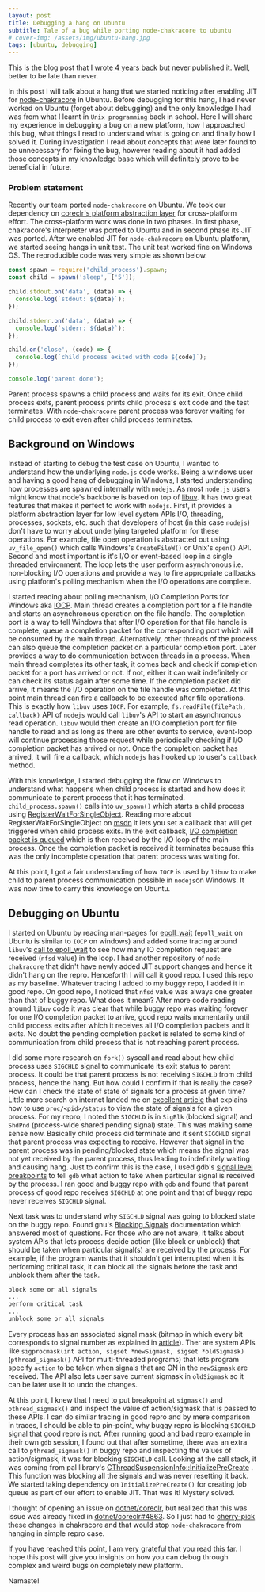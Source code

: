 ```yaml
---
layout: post
title: Debugging a hang on Ubuntu
subtitle: Tale of a bug while porting node-chakracore to ubuntu
# cover-img: /assets/img/ubuntu-hang.jpg
tags: [ubuntu, debugging]
---
```


This is the blog post that I [wrote 4 years back](https://github.com/kunalspathak/kunalsblog/blob/master/_posts/2016-11-04-Debugging-Hang-On-Ubuntu.md) but never published it. Well, better to be late than never.

In this post I will talk about a hang that we started noticing after enabling JIT for [node-chakracore](https://github.com/nodejs/node-chakracore) in Ubuntu. Before debugging for this hang, I had never worked on Ubuntu (forget about debugging) and the only knowledge I had was from what I learnt in `Unix programming` back in school. Here I will share my experience in debugging a bug on a new platform, how I approached this bug, what things I read to understand what is going on and finally how I solved it. During investigation I read about concepts that were later found to be unnecessary for fixing the bug, however reading about it had added those concepts in my knowledge base which will definitely prove to be beneficial in future.

### Problem statement

Recently our team ported `node-chakracore` on Ubuntu. We took our dependency on [coreclr's platform abstraction layer](https://github.com/dotnet/coreclr/tree/master/src/pal) for cross-platform effort. The cross-platform work was done in two phases. In first phase, chakracore's interpreter was ported to Ubuntu and in second phase its JIT was ported. After we enabled JIT for `node-chakracore` on Ubuntu platform, we started seeing hangs in unit test. The unit test worked fine on Windows OS. The reproducible code was very simple as shown below.

```js
const spawn = require('child_process').spawn;
const child = spawn('sleep', ['5']);

child.stdout.on('data', (data) => {
  console.log(`stdout: ${data}`);
});

child.stderr.on('data', (data) => {
  console.log(`stderr: ${data}`);
});

child.on('close', (code) => {
  console.log(`child process exited with code ${code}`);
});

console.log('parent done');
```

Parent process spawns a child process and waits for its exit. Once child process exits, parent process prints child process's exit code and the test terminates. With `node-chakracore` parent process was forever waiting for child process to exit even after child process terminates.

## Background on Windows

Instead of starting to debug the test case on Ubuntu, I wanted to understand how the underlying `node.js` code works. Being a windows user and having a good hang of debugging in Windows, I started understanding how processes are spawned internally with `nodejs`.
As most `node.js` users might know that node's backbone is based on top of  [libuv](http://docs.libuv.org/en/v1.x/design.html). It has two great features that makes it perfect to work with `nodejs`.
First, it provides a platform abstraction layer for low level system APIs I/O, threading, processes, sockets, etc. such that developers of host (in this case `nodejs`) don't have to worry about underlying targeted platform for these operations. For example, file open operation is abstracted out using `uv_file_open()` which calls Windows's `CreateFileW()` or Unix's `open()` API. Second and most important is it's I/O or event-based loop in a single threaded environment. The loop lets the user perform asynchronous i.e. non-blocking I/O operations and provide a way to fire appropriate callbacks using platform's polling mechanism when the I/O operations are complete.

I started reading about polling mechanism, I/O Completion Ports for Windows aka [IOCP](https://msdn.microsoft.com/en-us/library/windows/desktop/aa365198.aspx). Main thread creates a completion port for a file handle and starts an asynchronous operation on the file handle. The completion port is a way to tell Windows that after I/O operation for that file handle is complete, queue a completion packet for the corresponding port which will be consumed by the main thread. Alternatively, other threads of the process can also queue the completion packet on a particular completion port. Later provides a way to do communication between threads in a process.  When main thread completes its other task, it comes back and check if completion packet for a port has arrived or not. If not, either it can wait indefinitely or can check its status again after some time. If the completion packet did arrive, it means the I/O operation on the file handle was completed. At this point main thread can fire a callback to be executed after file operations. This is exactly how `libuv` uses `IOCP`. For example, `fs.readFile(filePath, callback)` API of `nodejs` would call `libuv`'s API to start an asynchronous read operation. `libuv` would then create an I/O completion port for file handle to read and as long as there are other events to service, event-loop will continue processing those request while periodically checking if I/O completion packet has arrived or not. Once the completion packet has arrived, it will fire a callback, which `nodejs` has hooked up to user's `callback` method.

With this knowledge, I started debugging the flow on Windows to understand what happens when child process is started and how does it communicate to parent process that it has terminated. `child_process.spawn()` calls into `uv_spawn()` which starts a child process using [RegisterWaitForSingleObject](https://github.com/nodejs/node-chakracore/blob/4e0ecc909a30ac7be435550330fa90b4f21c8990/deps/uv/src/win/process.c#L1156). Reading more about RegisterWaitForSingleObject on [msdn](https://msdn.microsoft.com/en-us/library/windows/desktop/ms685061.aspx) it lets you set a callback that will get triggered when child process exits. In the exit callback, [I/O completion packet is queued](https://github.com/nodejs/node-chakracore/blob/4e0ecc909a30ac7be435550330fa90b4f21c8990/deps/uv/src/win/process.c#L850) which is then received by the I/O loop of the main process. Once the completion packet is received it terminates because this was the only incomplete operation that parent process was waiting for.

At this point, I got a fair understanding of how `IOCP` is used by `libuv` to make child to parent process communication possible in `nodejs`on Windows. It was now time to carry this knowledge on Ubuntu.

## Debugging on Ubuntu

I started on Ubuntu by reading man-pages for [epoll_wait](http://man7.org/linux/man-pages/man2/epoll_wait.2.html#RETURN_VALUE) (`epoll_wait` on Ubuntu is similar to `IOCP` on windows) and added some tracing around `libuv`'s [call to epoll_wait](https://github.com/nodejs/node-chakracore/blob/4e0ecc909a30ac7be435550330fa90b4f21c8990/deps/uv/src/unix/linux-core.c#L275) to see how many IO completion request are received (`nfsd` value) in the loop. I had another repository of `node-chakracore` that didn't have newly added JIT support changes and hence it didn't hang on the repro. Henceforth I will call it good repo. I used this repo as my baseline. Whatever tracing I added to my buggy repo, I added it in good repo. On good repo, I noticed that `nfsd` value was always one greater than that of buggy repo. What does it mean? After more code reading around `libuv` code it was clear that while buggy repo was waiting forever for one I/O completion packet to arrive, good repo waits momentarily until child process exits after which it receives all I/O completion packets and it exits. No doubt the pending completion packet is related to some kind of communication from child process that is not reaching parent process.

I did some more research on `fork()` syscall and read about how child process uses `SIGCHLD` signal to communicate its exit status to parent process. It could be that parent process is not receiving `SIGCHLD` from child process, hence the hang. But how could I confirm if that is really the case? How can I check the state of state of signals for a process at given time? Little more search on internet landed me on [excellent article](http://www.computerworld.com/article/2693548/unix-viewing-your-processes-through-the-eyes-of-proc.html) that explains how to use `proc/<pid>/status` to view the state of signals for a given process. For my repro, I noted the `SIGCHLD` is in `SigBlk` (blocked signal) and `ShdPnd` (process-wide shared pending signal) state. This was making some sense now. Basically child process did terminate and it sent `SIGCHLD` signal that parent process was expecting to receive. However that signal in the parent process was in pending/blocked state which means the signal was not yet received by the parent process, thus leading to indefinitely waiting and causing hang. Just to confirm this is the case, I used gdb's [signal level breakpoints](https://sourceware.org/gdb/onlinedocs/gdb/Signals.html#Signals) to tell `gdb` what action to take when particular signal is received by the process. I ran good and buggy repo with `gdb` and found that parent process of good repo receives `SIGCHLD` at one point and that of buggy repo never receives `SIGCHLD` signal.

Next task was to understand why `SIGCHLD` signal was going to blocked state on the buggy repo. Found gnu's [Blocking Signals](https://www.gnu.org/software/libc/manual/html_node/Blocking-Signals.html) documentation which answered most of questions. For those who are not aware, it talks about system APIs that lets process decide action (like block or unblock) that should be taken when particular signal(s) are received by the process. For example, if the program wants that it shouldn't get interrupted when it is performing critical task, it can block all the signals before the task and unblock them after the task.
```bash
block some or all signals
...
perform critical task
...
unblock some or all signals
```
Every process has an associated signal mask (bitmap in which every bit corresponds to signal number as explained in [article](http://www.computerworld.com/article/2693548/unix-viewing-your-processes-through-the-eyes-of-proc.html)). Ther are system APIs like  `sigprocmask(int action, sigset *newSigmask, sigset *oldSigmask)` (`pthread_sigmask()` API for multi-threaded programs) that lets program specify `action` to be taken when signals that are ON in the `newSigmask` are received. The API also lets user save current sigmask in `oldSigmask` so it can be later use it to undo the changes.

At this point, I knew that I need to put breakpoint at `sigmask()` and `pthread_sigmask()` and inspect the value of action/sigmask that is passed to these APIs. I can do similar tracing in good repro and by mere comparison in traces, I should be able to pin-point, why buggy repro is blocking `SIGCHLD` signal that good repro is not. After running good and bad repro example in their own `gdb` session, I found out that after sometime, there was an extra call to `pthread_sigmask()` in buggy repo and inspecting the values of action/sigmask, it was for blocking `SIGCHILD` call. Looking at the call stack, it was coming from pal library's [CThreadSuspensionInfo::InitializePreCreate](https://github.com/dotnet/coreclr/blob/d2a17589e4e0b159a562256feb85242da0d1d223/src/pal/src/thread/threadsusp.cpp#L1049) . This function was blocking all the signals and was never resetting it back. We started taking dependency on `InitializePreCreate()` for creating job queue as part of our effort to enable JIT. That was it! Mystery solved.

I thought of opening an issue on [dotnet/coreclr](https://github.com/dotnet/coreclr/), but realized that this was issue was already fixed in [dotnet/coreclr#4863](https://github.com/dotnet/coreclr/pull/4863). So I just had to [cherry-pick](https://github.com/Microsoft/ChakraCore/pull/1795) these changes in chakracore and that would stop `node-chakracore` from hanging in simple repro case.

If you have reached this point, I am very grateful that you read this far. I hope this post will give you insights on how you can debug through complex and weird bugs on completely new platform.

Namaste!